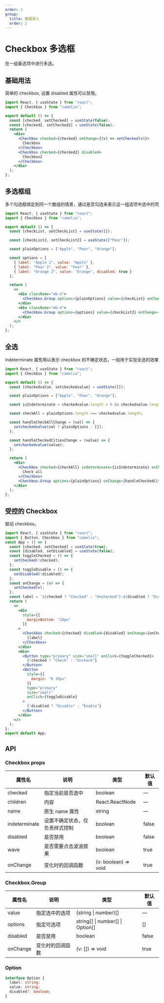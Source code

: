 ```yaml
---
order: 2
group:
  title: 数据录入
  order: 2
---
```


# Checkbox 多选框

在一组备选项中进行多选。

## 基础用法

简单的 checkbox, 设置 disabled 属性可以禁用。

```jsx
import React, { useState } from "react";
import { Checkbox } from "camelia";

export default () => {
  const [checked, setChecked] = useState(false);
  const [checked2, setChecked2] = useState(false);
  return (
    <div>
      <Checkbox checked={checked} onChange={(v) => setChecked(v)}>
        Checkbox
      </Checkbox>
      <Checkbox checked={checked2} disabled>
        Checkbox2
      </Checkbox>
    </div>
  );
};
```

## 多选框组

多个勾选框绑定到同一个数组的情景，通过是否勾选来表示这一组选项中选中的项

```jsx
import React, { useState } from "react";
import { Checkbox } from "camelia";

export default () => {
  const [checkList, setCheckList] = useState([]);

  const [checkList2, setCheckList2] = useState(["Pear"]);

  const plainOptions = ["Apple", "Pear", "Orange"];

  const options = [
    { label: "Apple 1", value: "Apple" },
    { label: "Pear 2", value: "Pear" },
    { label: "Orange 3", value: "Orange", disabled: true }
  ];

  return (
    <>
      <div className="mb-4">
        <Checkbox.Group options={plainOptions} value={checkList} onChange={(v) => setCheckList(v)} />
      </div>
      <div className="mb-4">
        <Checkbox.Group options={options} value={checkList2} onChange={(v) => setCheckList2(v)} />
      </div>
    </>
  );
};
```

## 全选

indeterminate 属性用以表示 checkbox 的不确定状态，一般用于实现全选的效果

```jsx
import React, { useState } from "react";
import { Checkbox } from "camelia";

export default () => {
  const [checkedvalue, setcheckedvalue] = useState([]);

  const plainOptions = ["Apple", "Pear", "Orange"];

  const isIndeterminate = checkedvalue.length > 0 && checkedvalue.length < plainOptions.length;

  const checkAll = plainOptions.length === checkedvalue.length;

  const handleCheckAllChange = (val) => {
    setcheckedvalue(val ? plainOptions : []);
  };

  const handleCheckedCitiesChange = (value) => {
    setcheckedvalue(value);
  };

  return (
    <div>
      <Checkbox checked={checkAll} indeterminate={isIndeterminate} onChange={handleCheckAllChange}>
        Check all
      </Checkbox>
      <Checkbox.Group options={plainOptions} onChange={handleCheckedCitiesChange} value={checkedvalue} />
    </div>
  );
};
```

## 受控的 Checkbox

联动 checkbox。

```jsx
import React, { useState } from "react";
import { Button, Checkbox } from "camelia";
const App = () => {
  const [checked, setChecked] = useState(true);
  const [disabled, setDisabled] = useState(false);
  const toggleChecked = () => {
    setChecked(!checked);
  };
  const toggleDisable = () => {
    setDisabled(!disabled);
  };
  const onChange = (v) => {
    setChecked(v);
  };
  const label = `${checked ? "Checked" : "Unchecked"}-${disabled ? "Disabled" : "Enabled"}`;
  return (
    <>
      <div
        style={{
          marginBottom: "20px"
        }}
      >
        <Checkbox checked={checked} disabled={disabled} onChange={onChange}>
          {label}
        </Checkbox>
      </div>
      <div>
        <Button type="primary" size="small" onClick={toggleChecked}>
          {!checked ? "Check" : "Uncheck"}
        </Button>
        <Button
          style={{
            margin: "0 10px"
          }}
          type="primary"
          size="small"
          onClick={toggleDisable}
        >
          {!disabled ? "Disable" : "Enable"}
        </Button>
      </div>
    </>
  );
};
export default App;
```

## API

### Checkbox props

| 属性名        | 说明                           | 类型                 | 默认值 |
| ------------- | ------------------------------ | -------------------- | ------ |
| checked       | 指定当前是否选中               | boolean              | —      |
| children      | 内容                           | React.ReactNode      | —      |
| name          | 原生 name 属性                 | string               | —      |
| indeterminate | 设置不确定状态，仅负责样式控制 | boolean              | false  |
| disabled      | 是否禁用                       | boolean              | false  |
| wave          | 是否需要点击波浪效果           | boolean              | true   |
| onChange      | 变化时的回调函数               | (v: boolean) => void | true   |

### Checkbox.Group

| 属性名   | 说明             | 类型                             | 默认值 |
| -------- | ---------------- | -------------------------------- | ------ |
| value    | 指定选中的选项   | (string \| number)[]             | —      |
| options  | 指定可选项       | string[] \| number[] \| Option[] | []     |
| disabled | 是否禁用         | boolean                          | false  |
| onChange | 变化时的回调函数 | (v: []) => void                  | true   |

### Option

```ts
interface Option {
  label: string;
  value: string;
  disabled?: boolean;
}
```
